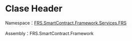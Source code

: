 # Clase Header

Namespace：[FRS.SmartContract.Framework.Services.FRS](../FRS.md)

Assembly：FRS.SmartContract.Framework

